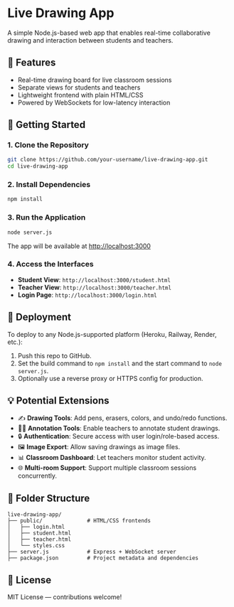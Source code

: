 # Live Drawing App

A simple Node.js-based web app that enables real-time collaborative drawing and interaction between students and teachers.

## 🎯 Features

- Real-time drawing board for live classroom sessions
- Separate views for students and teachers
- Lightweight frontend with plain HTML/CSS
- Powered by WebSockets for low-latency interaction

## 🚀 Getting Started

### 1. Clone the Repository

```bash
git clone https://github.com/your-username/live-drawing-app.git
cd live-drawing-app
```

### 2. Install Dependencies

```bash
npm install
```

### 3. Run the Application

```bash
node server.js
```

The app will be available at [http://localhost:3000](http://localhost:3000)

### 4. Access the Interfaces

- **Student View**: `http://localhost:3000/student.html`
- **Teacher View**: `http://localhost:3000/teacher.html`
- **Login Page**: `http://localhost:3000/login.html`

## 🧪 Deployment

To deploy to any Node.js-supported platform (Heroku, Railway, Render, etc.):

1. Push this repo to GitHub.
2. Set the build command to `npm install` and the start command to `node server.js`.
3. Optionally use a reverse proxy or HTTPS config for production.

## 💡 Potential Extensions

- ✍️ **Drawing Tools**: Add pens, erasers, colors, and undo/redo functions.
- 🧑‍🏫 **Annotation Tools**: Enable teachers to annotate student drawings.
- 🔒 **Authentication**: Secure access with user login/role-based access.
- 🖼️ **Image Export**: Allow saving drawings as image files.
- 📊 **Classroom Dashboard**: Let teachers monitor student activity.
- 🌐 **Multi-room Support**: Support multiple classroom sessions concurrently.

## 📁 Folder Structure

```
live-drawing-app/
├── public/              # HTML/CSS frontends
│   ├── login.html
│   ├── student.html
│   ├── teacher.html
│   └── styles.css
├── server.js            # Express + WebSocket server
├── package.json         # Project metadata and dependencies
```

## 📄 License

MIT License — contributions welcome!
